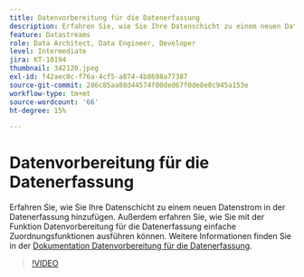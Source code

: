 ```yaml
---
title: Datenvorbereitung für die Datenerfassung
description: Erfahren Sie, wie Sie Ihre Datenschicht zu einem neuen Datenstrom in der Datenerfassung hinzufügen.
feature: Datastreams
role: Data Architect, Data Engineer, Developer
level: Intermediate
jira: KT-10194
thumbnail: 342120.jpeg
exl-id: f42aec0c-f76a-4cf5-a874-4b8698a77387
source-git-commit: 286c85aa88d44574f00ded67f0de8e0c945a153e
workflow-type: tm+mt
source-wordcount: '66'
ht-degree: 15%

---
```


# Datenvorbereitung für die Datenerfassung

Erfahren Sie, wie Sie Ihre Datenschicht zu einem neuen Datenstrom in der Datenerfassung hinzufügen. Außerdem erfahren Sie, wie Sie mit der Funktion Datenvorbereitung für die Datenerfassung einfache Zuordnungsfunktionen ausführen können. Weitere Informationen finden Sie in der [Dokumentation Datenvorbereitung für die Datenerfassung](https://experienceleague.adobe.com/docs/experience-platform/edge/fundamentals/datastreams.html?lang=de#data-prep).

>[!VIDEO](https://video.tv.adobe.com/v/342120/?learn=on&enablevpops)
